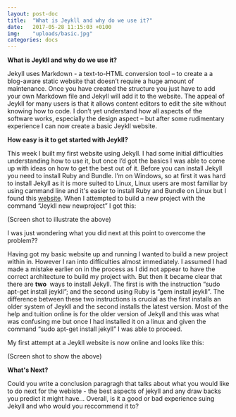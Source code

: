 ```yaml
---
layout: post-doc
title:  "What is Jeykll and why do we use it?"
date:   2017-05-28 11:15:03 +0100
img:    "uploads/basic.jpg"
categories: docs
---
```

**What is Jeykll and why do we use it?**

Jekyll uses Markdown - a text-to-HTML conversion
tool – to create a a blog-aware static website that doesn’t require a huge
amount of maintenance. Once you have created the structure you just have to add
your own Markdown file and Jekyll will add it to the website. The appeal of Jeykll for many users is that it allows content editors to
edit the site without knowing how to code. I don’t yet understand how all aspects of the
software works, especially the design aspect – but after some rudimentary
experience I can now create a basic Jeykll website.


**How easy is it to get started with Jeykll?**

This week I built my first website using Jekyll.
I had some initial difficulties understanding how to use it, but once I’d
got the basics I was able to come up with ideas on how to get the best out of
it. Before you can install Jekyll you need to install Ruby and Bundle. I’m on
Windows, so at first it was hard to install Jekyll as it is more suited to
Linux, Linux users are most familiar by using cammand line and it's easier to install Ruby and Bundle on Linux but I found this [website](http://jekyll-windows.juthilo.com/). When I attempted to build a new project with the command “Jeykll new newproject”
I got this:

(Screen shot to illustrate the above)

I was just wondering what you did next at this point to overcome the
problem??


Having got my basic website up and running I wanted
to build a new project within in. However I ran into difficulties almost
immediately. I assumed I had made a mistake earlier on in the process as I did
not appear to have the correct architecture to build my project with. But then
it became clear that there are **two&nbsp;** ways to install
Jekyll. The first is with the instruction “sudo apt-get install jeykll”; and
the second using Ruby is “gem install jeykll”. The difference between these two
instructions is crucial as the first installs an older system of Jeykll and the
second installs the latest version. Most of the help and tuition online is for
the older version of Jekyll and this was what was confusing me but once I
had installed it on a linux and given the command “sudo apt-get install jekyll”
I was able to proceed.

My first attempt at a Jeykll website is now online
and looks like this:

(Screen shot to show the above)

**What's Next?**

Could you write a conclusion paragragh that talks about what you would
like to do next for the webiste - the best aspects of jekyll and any draw backs
you predict it might have... Overall, is it a good or bad experience
suing Jekyll and who would you reccommend it to?
